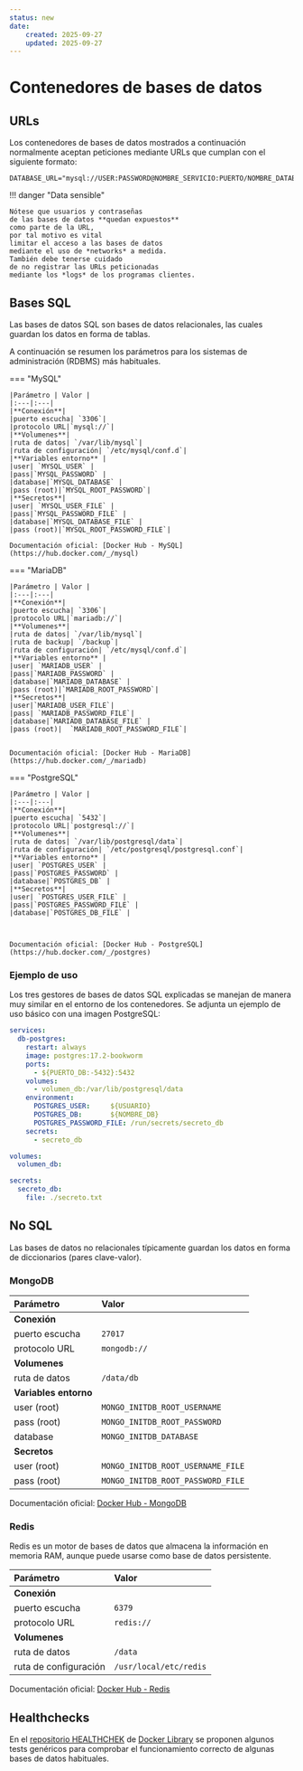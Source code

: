 ```yaml
---
status: new
date:
    created: 2025-09-27
    updated: 2025-09-27
---
```



# Contenedores de bases de datos



## URLs

Los contenedores 
de bases de datos
mostrados a continuación
normalmente aceptan peticiones mediante URLs
que cumplan con el siguiente formato: 

``` title="URLs típicas"
DATABASE_URL="mysql://USER:PASSWORD@NOMBRE_SERVICIO:PUERTO/NOMBRE_DATABASE"
```

!!! danger "Data sensible"

    Nótese que usuarios y contraseñas
    de las bases de datos **quedan expuestos**
    como parte de la URL,
    por tal motivo es vital
    limitar el acceso a las bases de datos
    mediante el uso de *networks* a medida.
    También debe tenerse cuidado
    de no registrar las URLs peticionadas
    mediante los *logs* de los programas clientes.



## Bases SQL

Las bases de datos SQL
son bases de datos relacionales,
las cuales guardan los datos
en forma de tablas.

A continuación se resumen los parámetros
para los sistemas de administración (RDBMS)
más habituales.

=== "MySQL"


    |Parámetro | Valor |
    |:---|:---|
    |**Conexión**|
    |puerto escucha| `3306`|
    |protocolo URL|`mysql://`|
    |**Volumenes**|
    |ruta de datos| `/var/lib/mysql`|
    |ruta de configuración| `/etc/mysql/conf.d`|
    |**Variables entorno** |
    |user| `MYSQL_USER` |
    |pass|`MYSQL_PASSWORD` |
    |database|`MYSQL_DATABASE` |
    |pass (root)|`MYSQL_ROOT_PASSWORD`|
    |**Secretos**|
    |user| `MYSQL_USER_FILE` |
    |pass|`MYSQL_PASSWORD_FILE` |
    |database|`MYSQL_DATABASE_FILE` |
    |pass (root)|`MYSQL_ROOT_PASSWORD_FILE`|

    Documentación oficial: [Docker Hub - MySQL](https://hub.docker.com/_/mysql)


=== "MariaDB"


    |Parámetro | Valor |
    |:---|:---|
    |**Conexión**|
    |puerto escucha| `3306`|
    |protocolo URL|`mariadb://`|
    |**Volumenes**|
    |ruta de datos| `/var/lib/mysql`|
    |ruta de backup| `/backup`|
    |ruta de configuración| `/etc/mysql/conf.d`|
    |**Variables entorno** |
    |user| `MARIADB_USER` |
    |pass|`MARIADB_PASSWORD` |
    |database|`MARIADB_DATABASE` |
    |pass (root)|`MARIADB_ROOT_PASSWORD`|
    |**Secretos**|
    |user|`MARIADB_USER_FILE`|
    |pass| `MARIADB_PASSWORD_FILE`|
    |database|`MARIADB_DATABASE_FILE` |
    |pass (root)|  `MARIADB_ROOT_PASSWORD_FILE`|


    Documentación oficial: [Docker Hub - MariaDB](https://hub.docker.com/_/mariadb)




=== "PostgreSQL"

    |Parámetro | Valor |
    |:---|:---|
    |**Conexión**|
    |puerto escucha| `5432`|
    |protocolo URL|`postgresql://`|
    |**Volumenes**|
    |ruta de datos| `/var/lib/postgresql/data`|
    |ruta de configuración| `/etc/postgresql/postgresql.conf`|
    |**Variables entorno** |
    |user| `POSTGRES_USER` |
    |pass|`POSTGRES_PASSWORD` |
    |database|`POSTGRES_DB` |
    |**Secretos**|
    |user| `POSTGRES_USER_FILE` |
    |pass|`POSTGRES_PASSWORD_FILE` |
    |database|`POSTGRES_DB_FILE` |



    Documentación oficial: [Docker Hub - PostgreSQL](https://hub.docker.com/_/postgres)


### Ejemplo de uso

Los tres gestores
de bases de datos SQL explicadas
se manejan de manera muy similar
en el entorno de los contenedores.
Se adjunta un ejemplo de uso básico
con una imagen PostgreSQL:

```yaml title="SQL - compose.yml (PostgreSQL)"
services:
  db-postgres:
    restart: always
    image: postgres:17.2-bookworm     
    ports:
      - ${PUERTO_DB:-5432}:5432
    volumes:
      - volumen_db:/var/lib/postgresql/data
    environment:
      POSTGRES_USER:     ${USUARIO}
      POSTGRES_DB:       ${NOMBRE_DB}
      POSTGRES_PASSWORD_FILE: /run/secrets/secreto_db
    secrets:
      - secreto_db

volumes:
  volumen_db:

secrets:
  secreto_db:
    file: ./secreto.txt    
```


## No SQL

Las bases de datos no relacionales
típicamente guardan los datos
en forma de diccionarios
(pares clave-valor).


### MongoDB

|Parámetro | Valor |
|:---|:---|
|**Conexión**|
|puerto escucha| `27017`|
|protocolo URL|`mongodb://`|
|**Volumenes**|
|ruta de datos| `/data/db`|
|**Variables entorno** |
|user (root)|`MONGO_INITDB_ROOT_USERNAME` |
|pass (root)|`MONGO_INITDB_ROOT_PASSWORD`|
|database|`MONGO_INITDB_DATABASE` |
|**Secretos**|
|user (root)|`MONGO_INITDB_ROOT_USERNAME_FILE` |
|pass (root)|`MONGO_INITDB_ROOT_PASSWORD_FILE`|


Documentación oficial: [Docker Hub - MongoDB](https://hub.docker.com/_/mongo)


### Redis

Redis es un motor de bases de datos
que almacena la información en memoria RAM,
aunque puede usarse como base de datos persistente.

|Parámetro | Valor |
|:---|:---|
|**Conexión**|
|puerto escucha| `6379`|
|protocolo URL|`redis://`|
|**Volumenes**|
|ruta de datos| `/data`|
|ruta de configuración| `/usr/local/etc/redis`|


Documentación oficial: [Docker Hub - Redis](https://hub.docker.com/_/redis)





## Healthchecks

En el [repositorio HEALTHCHEK](https://github.com/docker-library/healthcheck/tree/master)
de [Docker Library](https://github.com/docker-library/)
se proponen algunos tests genéricos
para comprobar el funcionamiento correcto
de algunas bases de datos habituales.


